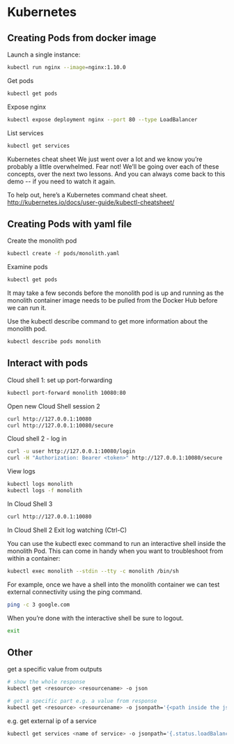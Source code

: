# Kubernetes


## Creating Pods from docker image
Launch a single instance:
```bash
kubectl run nginx --image=nginx:1.10.0
```

Get pods
```bash
kubectl get pods
```
Expose nginx
```bash
kubectl expose deployment nginx --port 80 --type LoadBalancer
```

List services
```bash
kubectl get services
```

Kubernetes cheat sheet
We just went over a lot and we know you’re probably a little overwhelmed. Fear not! We’ll be going over each of these concepts, over the next two lessons. And you can always come back to this demo -- if you need to watch it again.

To help out, here’s a Kubernetes command cheat sheet. http://kubernetes.io/docs/user-guide/kubectl-cheatsheet/

## Creating Pods with yaml file

Create the monolith pod
```bash
kubectl create -f pods/monolith.yaml
```
Examine pods
```bash
kubectl get pods
```
It may take a few seconds before the monolith pod is up and running as the monolith container image needs to be pulled from the Docker Hub before we can run it.

Use the kubectl describe command to get more information about the monolith pod.
```bash
kubectl describe pods monolith
```

## Interact with pods

Cloud shell 1: set up port-forwarding
```bash
kubectl port-forward monolith 10080:80
```
Open new Cloud Shell session 2
```bash
curl http://127.0.0.1:10080
curl http://127.0.0.1:10080/secure
```

Cloud shell 2 - log in
```bash
curl -u user http://127.0.0.1:10080/login
curl -H "Authorization: Bearer <token>" http://127.0.0.1:10080/secure
```

View logs
```bash
kubectl logs monolith
kubectl logs -f monolith
```
In Cloud Shell 3

```bash
curl http://127.0.0.1:10080
```
In Cloud Shell 2
Exit log watching (Ctrl-C)

You can use the kubectl exec command to run an interactive shell inside the monolith Pod. This can come in handy when you want to troubleshoot from within a container:
```bash
kubectl exec monolith --stdin --tty -c monolith /bin/sh
```
For example, once we have a shell into the monolith container we can test external connectivity using the ping command.
```bash
ping -c 3 google.com
```
When you’re done with the interactive shell be sure to logout.
```bash
exit
```

## Other

get a specific value from outputs
```bash
# show the whole response
kubectl get <resource> <resourcename> -o json

# get a specific part e.g. a value from response
kubectl get <resource> <resourcename> -o jsonpath='{<path inside the json starting with a .>}'
```

e.g. get external ip of a service
```bash
kubectl get services <name of service> -o jsonpath='{.status.loadBalancer.ingress[0].ip}'
```
